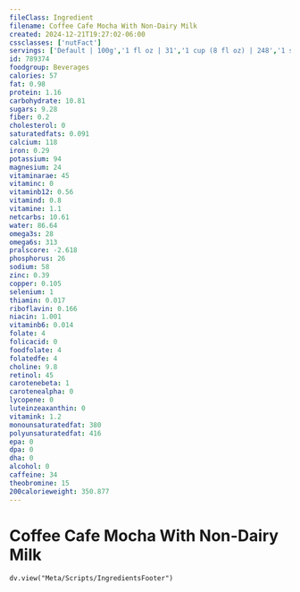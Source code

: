 ```yaml
---
fileClass: Ingredient
filename: Coffee Cafe Mocha With Non-Dairy Milk
created: 2024-12-21T19:27:02-06:00
cssclasses: ['nutFact']
servings: ['Default | 100g','1 fl oz | 31','1 cup (8 fl oz) | 248','1 small | 372','1 medium | 496','1 large | 620']
id: 789374
foodgroup: Beverages
calories: 57
fat: 0.98
protein: 1.16
carbohydrate: 10.81
sugars: 9.28
fiber: 0.2
cholesterol: 0
saturatedfats: 0.091
calcium: 118
iron: 0.29
potassium: 94
magnesium: 24
vitaminarae: 45
vitaminc: 0
vitaminb12: 0.56
vitamind: 0.8
vitamine: 1.1
netcarbs: 10.61
water: 86.64
omega3s: 28
omega6s: 313
pralscore: -2.618
phosphorus: 26
sodium: 58
zinc: 0.39
copper: 0.105
selenium: 1
thiamin: 0.017
riboflavin: 0.166
niacin: 1.001
vitaminb6: 0.014
folate: 4
folicacid: 0
foodfolate: 4
folatedfe: 4
choline: 9.8
retinol: 45
carotenebeta: 1
carotenealpha: 0
lycopene: 0
luteinzeaxanthin: 0
vitamink: 1.2
monounsaturatedfat: 380
polyunsaturatedfat: 416
epa: 0
dpa: 0
dha: 0
alcohol: 0
caffeine: 34
theobromine: 15
200calorieweight: 350.877
---
```


# Coffee Cafe Mocha With Non-Dairy Milk

```dataviewjs
dv.view("Meta/Scripts/IngredientsFooter")
```